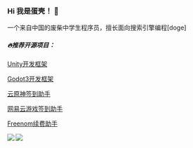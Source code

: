 ### Hi 我是蛋壳！ 👋

一个来自中国的废柴中学生程序员，擅长面向搜索引擎编程[doge]

##### 🔥推荐开源项目：

[Unity开发框架](https://github.com/DanKE123abc/DanKeTools)

[Godot3开发框架](https://github.com/DanKE123abc/DanKeTools_Godot)

[云原神签到助手](https://github.com/DanKE123abc/CloudGenshinCheckinHelper)

[网易云游戏签到助手](https://github.com/DanKE123abc/CG163CheckinHelper)

[Freenom续费助手](https://github.com/DanKE123abc/FreenomCheckinHelper)

  <a href="https://dkdk.eu.org">
  <img align="left" src="https://github-readme-stats.vercel.app/api?username=DanKE123abc&show_icons=true" />
  </a>
  <a href="https://dkdk.eu.org">
  <img align="left" src="https://github-readme-stats.vercel.app/api/top-langs/?username=DanKE123abc" />
  </a>
